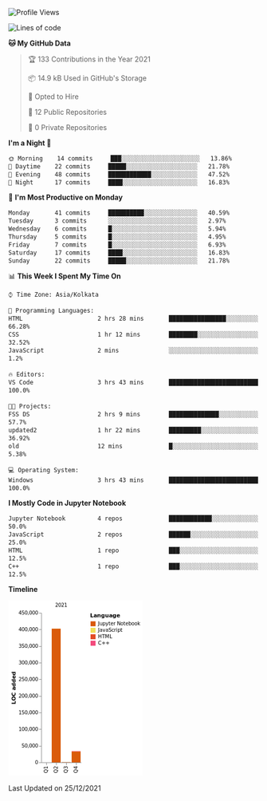 <!--START_SECTION:waka-->
![Profile Views](http://img.shields.io/badge/Profile%20Views-0-blue)

![Lines of code](https://img.shields.io/badge/From%20Hello%20World%20I%27ve%20Written-437%20Thousand%20lines%20of%20code-blue)

**🐱 My GitHub Data** 

> 🏆 133 Contributions in the Year 2021
 > 
> 📦 14.9 kB Used in GitHub's Storage 
 > 
> 💼 Opted to Hire
 > 
> 📜 12 Public Repositories 
 > 
> 🔑 0 Private Repositories  
 > 
**I'm a Night 🦉** 

```text
🌞 Morning    14 commits     ███░░░░░░░░░░░░░░░░░░░░░░   13.86% 
🌆 Daytime    22 commits     █████░░░░░░░░░░░░░░░░░░░░   21.78% 
🌃 Evening    48 commits     ████████████░░░░░░░░░░░░░   47.52% 
🌙 Night      17 commits     ████░░░░░░░░░░░░░░░░░░░░░   16.83%

```
📅 **I'm Most Productive on Monday** 

```text
Monday       41 commits     ██████████░░░░░░░░░░░░░░░   40.59% 
Tuesday      3 commits      ░░░░░░░░░░░░░░░░░░░░░░░░░   2.97% 
Wednesday    6 commits      █░░░░░░░░░░░░░░░░░░░░░░░░   5.94% 
Thursday     5 commits      █░░░░░░░░░░░░░░░░░░░░░░░░   4.95% 
Friday       7 commits      █░░░░░░░░░░░░░░░░░░░░░░░░   6.93% 
Saturday     17 commits     ████░░░░░░░░░░░░░░░░░░░░░   16.83% 
Sunday       22 commits     █████░░░░░░░░░░░░░░░░░░░░   21.78%

```


📊 **This Week I Spent My Time On** 

```text
⌚︎ Time Zone: Asia/Kolkata

💬 Programming Languages: 
HTML                     2 hrs 28 mins       ████████████████░░░░░░░░░   66.28% 
CSS                      1 hr 12 mins        ████████░░░░░░░░░░░░░░░░░   32.52% 
JavaScript               2 mins              ░░░░░░░░░░░░░░░░░░░░░░░░░   1.2%

🔥 Editors: 
VS Code                  3 hrs 43 mins       █████████████████████████   100.0%

🐱‍💻 Projects: 
FSS DS                   2 hrs 9 mins        ██████████████░░░░░░░░░░░   57.7% 
updated2                 1 hr 22 mins        █████████░░░░░░░░░░░░░░░░   36.92% 
old                      12 mins             █░░░░░░░░░░░░░░░░░░░░░░░░   5.38%

💻 Operating System: 
Windows                  3 hrs 43 mins       █████████████████████████   100.0%

```

**I Mostly Code in Jupyter Notebook** 

```text
Jupyter Notebook         4 repos             ████████████░░░░░░░░░░░░░   50.0% 
JavaScript               2 repos             ██████░░░░░░░░░░░░░░░░░░░   25.0% 
HTML                     1 repo              ███░░░░░░░░░░░░░░░░░░░░░░   12.5% 
C++                      1 repo              ███░░░░░░░░░░░░░░░░░░░░░░   12.5%

```


**Timeline**

![Chart not found](https://raw.githubusercontent.com/ThejaswinS/ThejaswinS/main/charts/bar_graph.png) 


 Last Updated on 25/12/2021
<!--END_SECTION:waka-->





